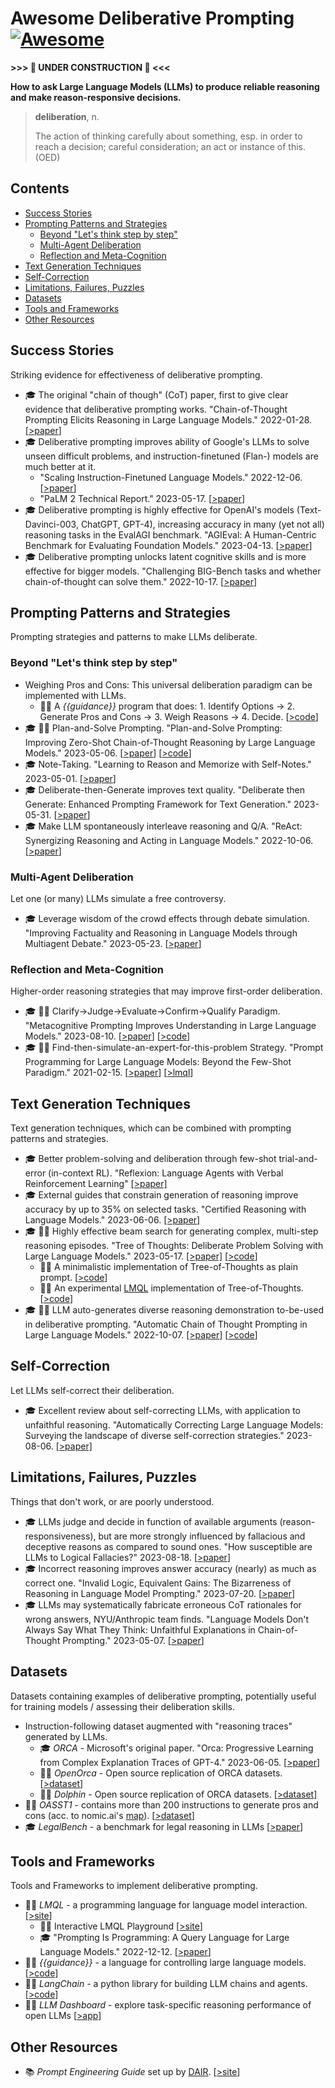 # Awesome Deliberative Prompting [![Awesome](https://awesome.re/badge.svg)](https://awesome.re)

**>>> 🚧 UNDER CONSTRUCTION 🚧 <<<**

**How to ask Large Language Models (LLMs) to produce reliable reasoning and make reason-responsive decisions.**

> **deliberation**, n.
>
> The action of thinking carefully about something, esp. in order to reach a decision; careful consideration; an act or instance of this. (OED)


## Contents

- [Success Stories](#success-stories)
- [Prompting Patterns and Strategies](#prompting-patterns-and-strategies)
  - [Beyond "Let's think step by step"](#beyond-lets-think-step-by-step)
  - [Multi-Agent Deliberation](#multi-agent-deliberation)
  - [Reflection and Meta-Cognition](#reflection-and-meta-cognition)
- [Text Generation Techniques](#text-generation-techniques)
- [Self-Correction](#self-correction)
- [Limitations, Failures, Puzzles](#limitations-failures-puzzles)
- [Datasets](#datasets)
- [Tools and Frameworks](#tools-and-frameworks)
- [Other Resources](#other-resources)


## Success Stories

Striking evidence for effectiveness of deliberative prompting.

- 🎓 The original "chain of though" (CoT) paper, first to give clear evidence that deliberative prompting works. "Chain-of-Thought Prompting Elicits Reasoning in Large Language Models." 2022-01-28. [[>paper](https://arxiv.org/abs/2201.11903)]
- 🎓 Deliberative prompting improves ability of Google's LLMs to solve unseen difficult problems, and instruction-finetuned (Flan-) models are much better at it.
  - "Scaling Instruction-Finetuned Language Models." 2022-12-06. [[>paper](https://arxiv.org/abs/2210.11416)]
  - "PaLM 2 Technical Report." 2023-05-17. [[>paper](https://arxiv.org/abs/2305.10403)]
- 🎓 Deliberative prompting is highly effective for OpenAI's models (Text-Davinci-003, ChatGPT, GPT-4), increasing accuracy in many (yet not all) reasoning tasks in the EvalAGI benchmark. "AGIEval: A Human-Centric Benchmark for
Evaluating Foundation Models." 2023-04-13. [[>paper](https://arxiv.org/abs/2304.06364)]
- 🎓 Deliberative prompting unlocks latent cognitive skills and is more effective for bigger models. "Challenging BIG-Bench tasks and whether chain-of-thought can solve them." 2022-10-17. [[>paper](https://arxiv.org/abs/2210.09261)]


## Prompting Patterns and Strategies 

Prompting strategies and patterns to make LLMs deliberate.


### Beyond "Let's think step by step" 

- Weighing Pros and Cons: This universal deliberation paradigm can be implemented with LLMs.
  - 👩‍💻 A _{{guidance}}_ program that does: 1. Identify Options → 2. Generate Pros and Cons → 3. Weigh Reasons → 4. Decide. [[>code](https://github.com/guidance-ai/guidance/blob/main/README.md#role-based-chat-model-example-notebook)]
- 🎓 👩‍💻 Plan-and-Solve Prompting. "Plan-and-Solve Prompting: Improving Zero-Shot Chain-of-Thought
Reasoning by Large Language Models." 2023-05-06. [[>paper](https://aclanthology.org/2023.acl-long.147.pdf)] [[>code](https://github.com/AGI-Edgerunners/Plan-and-Solve-Prompting)]
- 🎓 Note-Taking. "Learning to Reason and Memorize with Self-Notes." 2023-05-01. [[>paper](https://arxiv.org/abs/2305.00833)]
- 🎓 Deliberate-then-Generate improves text quality. "Deliberate then Generate: Enhanced Prompting Framework for Text Generation." 2023-05-31. [[>paper](https://arxiv.org/abs/2305.19835)]
- 🎓 Make LLM spontaneously interleave reasoning and Q/A. "ReAct: Synergizing Reasoning and Acting in Language Models." 2022-10-06. [[>paper](https://arxiv.org/abs/2210.03629)]


### Multi-Agent Deliberation

Let one (or many) LLMs simulate a free controversy.

- 🎓 Leverage wisdom of the crowd effects through debate simulation. "Improving Factuality and Reasoning in Language Models through Multiagent Debate." 2023-05-23. [[>paper](https://arxiv.org/abs/2305.14325)] 


### Reflection and Meta-Cognition

Higher-order reasoning strategies that may improve first-order deliberation.

- 🎓 👩‍💻 Clarify→Judge→Evaluate→Confirm→Qualify Paradigm. "Metacognitive Prompting Improves Understanding in Large Language Models." 2023-08-10. [[>paper](https://arxiv.org/abs/2308.05342)] [[>code](https://github.com/EternityYW/Metacognitive-Prompting)]
- 🎓 👩‍💻 Find-then-simulate-an-expert-for-this-problem Strategy. "Prompt Programming for Large Language Models: Beyond the Few-Shot Paradigm." 2021-02-15. [[>paper](https://arxiv.org/abs/2102.07350)] [[>lmql][lmql-playground]] 


## Text Generation Techniques 

Text generation techniques, which can be combined with prompting patterns and strategies.

- 🎓 Better problem-solving and deliberation through few-shot trial-and-error (in-context RL). "Reflexion: Language Agents with Verbal Reinforcement Learning" [[>paper]](https://arxiv.org/abs/2303.11366)
- 🎓 External guides that constrain generation of reasoning improve accuracy by up to 35% on selected tasks. "Certified Reasoning with Language Models." 2023-06-06. [[>paper]](https://arxiv.org/abs/2306.04031)
- 🎓 👩‍💻 Highly effective beam search for generating complex, multi-step reasoning episodes. "Tree of Thoughts: Deliberate Problem Solving with Large Language Models." 2023-05-17. [[>paper]](https://arxiv.org/abs/2305.10601) [[>code](https://github.com/princeton-nlp/tree-of-thought-llm)]
  - 👩‍💻 A minimalistic implementation of Tree-of-Thoughts as plain prompt. [[>code](https://github.com/dave1010/tree-of-thought-prompting)]
  - 👩‍💻 An experimental [LMQL][lmql-site] implementation of Tree-of-Thoughts. [[>code](https://github.com/amazon-science/auto-cot)]
- 🎓 👩‍💻 LLM auto-generates diverse reasoning demonstration to-be-used in deliberative prompting. "Automatic Chain of Thought Prompting in Large Language Models." 2022-10-07. [[>paper]](https://arxiv.org/abs/2210.03493) [[>code](https://github.com/LachlanGray/lmql-tree-of-thoughts)]


## Self-Correction

Let LLMs self-correct their deliberation.

- 🎓 Excellent review about self-correcting LLMs, with application to unfaithful reasoning. "Automatically Correcting Large Language Models: Surveying the landscape of diverse self-correction strategies." 2023-08-06. [[>paper]](https://arxiv.org/abs/2308.03188) 


## Limitations, Failures, Puzzles

Things that don't work, or are poorly understood.

- 🎓 LLMs judge and decide in function of available arguments (reason-responsiveness), but are more strongly influenced by fallacious and deceptive reasons as compared to sound ones. "How susceptible are LLMs to Logical Fallacies?" 2023-08-18. [[>paper](https://arxiv.org/abs/2308.09853)]
- 🎓 Incorrect reasoning improves answer accuracy (nearly) as much as correct one. "Invalid Logic, Equivalent Gains: The Bizarreness of Reasoning in Language Model Prompting." 2023-07-20. [[>paper](https://arxiv.org/abs/2307.10573)]
- 🎓 LLMs may systematically fabricate erroneous CoT rationales for wrong answers, NYU/Anthropic team finds. "Language Models Don't Always Say What They Think: Unfaithful Explanations in Chain-of-Thought Prompting." 2023-05-07. [[>paper](https://arxiv.org/abs/2305.04388)] 


## Datasets

Datasets containing examples of deliberative prompting, potentially useful for training models / assessing their deliberation skills.

- Instruction-following dataset augmented with "reasoning traces" generated by LLMs.
  - 🎓 _ORCA_ - Microsoft's original paper. "Orca: Progressive Learning from Complex Explanation Traces of GPT-4." 2023-06-05. [[>paper](https://arxiv.org/abs/2306.02707)] 
  - 👩‍💻 _OpenOrca_ - Open source replication of ORCA datasets. [[>dataset](https://huggingface.co/datasets/Open-Orca/OpenOrca)]  
  - 👩‍💻 _Dolphin_ - Open source replication of ORCA datasets. [[>dataset](https://huggingface.co/datasets/ehartford/dolphin)]  
- 👩‍💻 _OASST1_ - contains more than 200 instructions to generate pros and cons \(acc. to nomic.ai's [map](https://huggingface.co/spaces/nomic-ai/OpenAssistant_oasst1)\). [[>dataset](https://huggingface.co/datasets/OpenAssistant/oasst1)]
- 🎓 _LegalBench_ - a benchmark for legal reasoning in LLMs [[>paper](https://arxiv.org/abs/2308.11462)]


## Tools and Frameworks 

Tools and Frameworks to implement deliberative prompting.

- 👩‍💻 _LMQL_ - a programming language for language model interaction. [[>site][lmql-site]]
  - 👩‍💻 Interactive LMQL Playground [[>site][lmql-playground]]
  - 🎓 "Prompting Is Programming: A Query Language for Large Language Models." 2022-12-12. [[>paper](https://arxiv.org/abs/2212.06094)] 
- 👩‍💻 _{{guidance}}_ - a language for controlling large language models. [[>code](https://github.com/guidance-ai/guidance)]
- 👩‍💻 _LangChain_ - a python library for building LLM chains and agents. [[>code](https://github.com/langchain-ai/langchain)]
- 👩‍💻 _LLM Dashboard_ - explore task-specific reasoning performance of open LLMs [[>app](https://huggingface.co/spaces/CoreyMorris/MMLU-by-task-Leaderboard)]


## Other Resources

- 📚 _Prompt Engineering Guide_ set up by [DAIR](https://dair.ai). [[>site](https://www.promptingguide.ai/)]


[lmql-site]: https://lmql.ai/
[lmql-playground]: https://lmql.ai/playground
